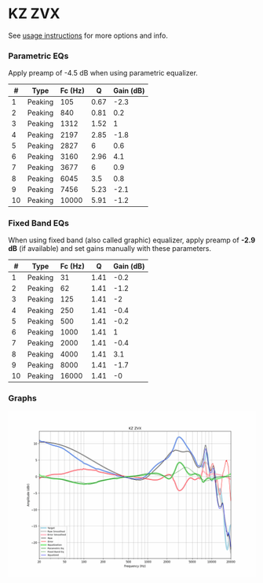 # KZ ZVX
See [usage instructions](https://github.com/jaakkopasanen/AutoEq#usage) for more options and info.

### Parametric EQs
Apply preamp of -4.5 dB when using parametric equalizer.

|   # | Type    |   Fc (Hz) |    Q |   Gain (dB) |
|-----|---------|-----------|------|-------------|
|   1 | Peaking |       105 | 0.67 |        -2.3 |
|   2 | Peaking |       840 | 0.81 |         0.2 |
|   3 | Peaking |      1312 | 1.52 |         1   |
|   4 | Peaking |      2197 | 2.85 |        -1.8 |
|   5 | Peaking |      2827 | 6    |         0.6 |
|   6 | Peaking |      3160 | 2.96 |         4.1 |
|   7 | Peaking |      3677 | 6    |         0.9 |
|   8 | Peaking |      6045 | 3.5  |         0.8 |
|   9 | Peaking |      7456 | 5.23 |        -2.1 |
|  10 | Peaking |     10000 | 5.91 |        -1.2 |

### Fixed Band EQs
When using fixed band (also called graphic) equalizer, apply preamp of **-2.9 dB** (if available) and set gains manually with these parameters.

|   # | Type    |   Fc (Hz) |    Q |   Gain (dB) |
|-----|---------|-----------|------|-------------|
|   1 | Peaking |        31 | 1.41 |        -0.2 |
|   2 | Peaking |        62 | 1.41 |        -1.2 |
|   3 | Peaking |       125 | 1.41 |        -2   |
|   4 | Peaking |       250 | 1.41 |        -0.4 |
|   5 | Peaking |       500 | 1.41 |        -0.2 |
|   6 | Peaking |      1000 | 1.41 |         1   |
|   7 | Peaking |      2000 | 1.41 |        -0.4 |
|   8 | Peaking |      4000 | 1.41 |         3.1 |
|   9 | Peaking |      8000 | 1.41 |        -1.7 |
|  10 | Peaking |     16000 | 1.41 |        -0   |

### Graphs
![](./KZ%20ZVX.png)

